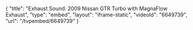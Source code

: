 {
    "title": "Exhaust Sound: 2009 Nissan GTR Turbo with MagnaFlow Exhaust",
    "type": "embed",
    "layout": "iframe-static",
    "videoId": "6649739",
    "url": "\/tvpembed\/6649739"
}